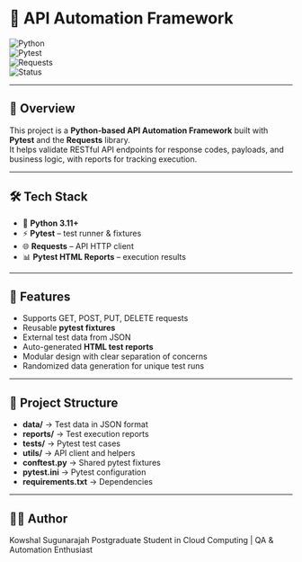 # 🚀 API Automation Framework  

![Python](https://img.shields.io/badge/Python-3.11%2B-blue?logo=python)  
![Pytest](https://img.shields.io/badge/Test_Framework-Pytest-green?logo=pytest)  
![Requests](https://img.shields.io/badge/HTTP_Library-Requests-orange?logo=fastapi)  
![Status](https://img.shields.io/badge/Status-Active-success)  

---

## 📌 Overview  
This project is a **Python-based API Automation Framework** built with **Pytest** and the **Requests** library.  
It helps validate RESTful API endpoints for response codes, payloads, and business logic, with reports for tracking execution.  

---

## 🛠️ Tech Stack  
- 🐍 **Python 3.11+**  
- ⚡ **Pytest** – test runner & fixtures  
- 🌐 **Requests** – API HTTP client  
- 📊 **Pytest HTML Reports** – execution results  

---

## 🚀 Features
- Supports GET, POST, PUT, DELETE requests  
- Reusable **pytest fixtures**  
- External test data from JSON  
- Auto-generated **HTML test reports**  
- Modular design with clear separation of concerns  
- Randomized data generation for unique test runs  

---

## 📂 Project Structure
- **data/** → Test data in JSON format  
- **reports/** → Test execution reports  
- **tests/** → Pytest test cases  
- **utils/** → API client and helpers  
- **conftest.py** → Shared pytest fixtures  
- **pytest.ini** → Pytest configuration  
- **requirements.txt** → Dependencies  

---

## 👨‍💻 **Author**

Kowshal Sugunarajah
Postgraduate Student in Cloud Computing | QA & Automation Enthusiast
